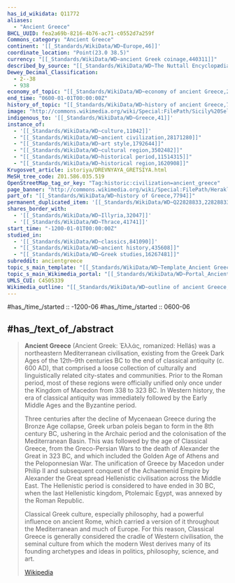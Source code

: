 ```yaml
---
has_id_wikidata: Q11772
aliases:
  - "Ancient Greece"
BHCL_UUID: fea2a69b-8216-4b76-ac71-c0552d7a259f
Commons_category: "Ancient Greece"
continent: '[[_Standards/WikiData/WD~Europe,46]]'
coordinate_location: "Point(23.0 38.5)"
currency: "[[_Standards/WikiData/WD~ancient Greek coinage,440311]]"
described_by_source: "[[_Standards/WikiData/WD~The Nuttall Encyclopædia,3181656]]"
Dewey_Decimal_Classification:
  - 2--38
  - 938
economy_of_topic: "[[_Standards/WikiData/WD~economy of ancient Greece,2736823]]"
end_time: "0600-01-01T00:00:00Z"
history_of_topic: "[[_Standards/WikiData/WD~history of ancient Greece,7798]]"
image: "http://commons.wikimedia.org/wiki/Special:FilePath/Sicily%20Selinunte%20Temple%20E%20%28Hera%29.JPG"
indigenous_to: '[[_Standards/WikiData/WD~Greece,41]]'
instance_of:
  - '[[_Standards/WikiData/WD~culture,11042]]'
  - "[[_Standards/WikiData/WD~ancient civilization,28171280]]"
  - "[[_Standards/WikiData/WD~art style,1792644]]"
  - "[[_Standards/WikiData/WD~cultural region,3502482]]"
  - "[[_Standards/WikiData/WD~historical period,11514315]]"
  - "[[_Standards/WikiData/WD~historical region,1620908]]"
Krugosvet_article: istoriya/DREVNYAYA_GRETSIYA.html
MeSH_tree_code: Z01.586.035.519
OpenStreetMap_tag_or_key: "Tag:historic:civilization=ancient_greece"
page_banner: "http://commons.wikimedia.org/wiki/Special:FilePath/Herakles%20Kyknos%20pottery%20banner.jpg"
part_of: "[[_Standards/WikiData/WD~history of Greece,7794]]"
permanent_duplicated_item: '[[_Standards/WikiData/WD~Q22828833,22828833]]'
shares_border_with:
  - '[[_Standards/WikiData/WD~Illyria,32047]]'
  - '[[_Standards/WikiData/WD~Thrace,41741]]'
start_time: "-1200-01-01T00:00:00Z"
studied_in:
  - '[[_Standards/WikiData/WD~classics,841090]]'
  - "[[_Standards/WikiData/WD~ancient history,435608]]"
  - "[[_Standards/WikiData/WD~Greek studies,16267481]]"
subreddit: ancientgreece
topic_s_main_template: "[[_Standards/WikiData/WD~Template_Ancient Greece topics,6054993]]"
topic_s_main_Wikimedia_portal: "[[_Standards/WikiData/WD~Portal_Ancient Greece,10566332]]"
UMLS_CUI: C4505339
Wikimedia_outline: "[[_Standards/WikiData/WD~outline of ancient Greece,7112550]]"
---
```


#has_/time_/started :: -1200-06 
#has_/time_/started :: 0600-06 

## #has_/text_of_/abstract 

> **Ancient Greece** (Ancient Greek: Ἑλλάς, romanized: Hellás) was a northeastern Mediterranean civilisation, existing from the Greek Dark Ages of the 12th–9th centuries BC to the end of classical antiquity (c. 600 AD), that comprised a loose collection of culturally and linguistically related city-states and communities. Prior to the Roman period, most of these regions were officially unified only once under the Kingdom of Macedon from 338 to 323 BC. In Western history, the era of classical antiquity was immediately followed by the Early Middle Ages and the Byzantine period.
>
> Three centuries after the decline of Mycenaean Greece during the Bronze Age collapse, Greek urban poleis began to form in the 8th century BC, ushering in the Archaic period and the colonisation of the Mediterranean Basin. This was followed by the age of Classical Greece, from the Greco-Persian Wars to the death of Alexander the Great in 323 BC, and which included the Golden Age of Athens and the Peloponnesian War. The unification of Greece by Macedon under Philip II and subsequent conquest of the Achaemenid Empire by Alexander the Great spread Hellenistic civilisation across the Middle East. The Hellenistic period is considered to have ended in 30 BC, when the last Hellenistic kingdom, Ptolemaic Egypt, was annexed by the Roman Republic.
>
> Classical Greek culture, especially philosophy, had a powerful influence on ancient Rome, which carried a version of it throughout the Mediterranean and much of Europe. For this reason, Classical Greece is generally considered the cradle of Western civilisation, the seminal culture from which the modern West derives many of its founding archetypes and ideas in politics, philosophy, science, and art.
>
> [Wikipedia](https://en.wikipedia.org/wiki/Ancient%20Greece) 


